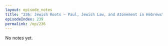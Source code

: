 ```yaml
---
layout: episode_notes
title: "236: Jewish Roots — Paul, Jewish Law, and Atonement in Hebrews"
episodeIndex: 239
permalink: /ep/236
---
```

No notes yet.
